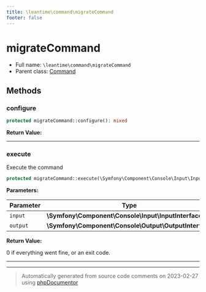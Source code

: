 ```yaml
---
title: \leantime\command\migrateCommand
footer: false
---
```


# migrateCommand





* Full name: `\leantime\command\migrateCommand`
* Parent class: [Command](../../../classes.md)



## Methods

### configure



```php
protected migrateCommand::configure(): mixed
```









**Return Value:**





---
### execute

Execute the command

```php
protected migrateCommand::execute(\Symfony\Component\Console\Input\InputInterface $input, \Symfony\Component\Console\Output\OutputInterface $output): int
```








**Parameters:**

| Parameter | Type | Description |
|-----------|------|-------------|
| `input` | **\Symfony\Component\Console\Input\InputInterface** |  |
| `output` | **\Symfony\Component\Console\Output\OutputInterface** |  |


**Return Value:**

0 if everything went fine, or an exit code.



---


---
> Automatically generated from source code comments on 2023-02-27 using [phpDocumentor](http://www.phpdoc.org/)
